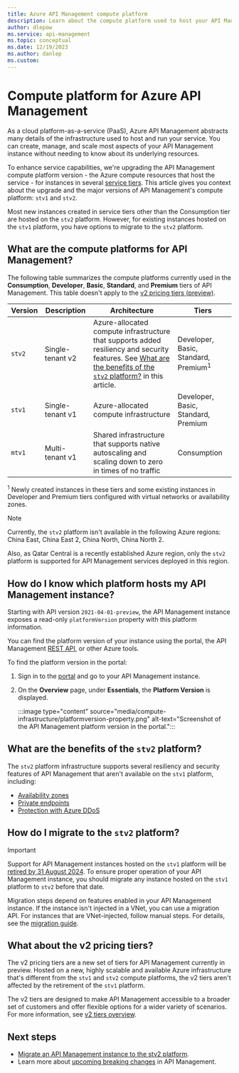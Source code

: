 ```yaml
---
title: Azure API Management compute platform
description: Learn about the compute platform used to host your API Management service instance. Instances in the dedicated service tiers of API Management are hosted on the stv1 or stv2 compute platform.
author: dlepow
ms.service: api-management
ms.topic: conceptual
ms.date: 12/19/2023
ms.author: danlep
ms.custom:
---
```


# Compute platform for Azure API Management

As a cloud platform-as-a-service (PaaS), Azure API Management abstracts many details of the infrastructure used to host and run your service. You can create, manage, and scale most aspects of your API Management instance without needing to know about its underlying resources.

To enhance service capabilities, we're upgrading the API Management compute platform version - the Azure compute resources that host the service - for instances in several [service tiers](api-management-features.md). This article gives you context about the upgrade and the major versions of API Management's compute platform: `stv1` and `stv2`.

Most new instances created in service tiers other than the Consumption tier are hosted on the `stv2` platform. However, for existing instances hosted on the `stv1` platform, you have options to migrate to the `stv2` platform.

## What are the compute platforms for API Management?

The following table summarizes the compute platforms currently used in the **Consumption**, **Developer**, **Basic**, **Standard**, and **Premium** tiers of API Management. This table doesn't apply to the [v2 pricing tiers (preview)](#what-about-the-v2-pricing-tiers).

| Version | Description | Architecture | Tiers |
| -------| ----------| ----------- | ---- |
| `stv2`| Single-tenant v2 | Azure-allocated compute infrastructure that supports added resiliency and security features. See [What are the benefits of the `stv2` platform?](#what-are-the-benefits-of-the-stv2-platform) in this article. | Developer, Basic, Standard, Premium<sup>1</sup> |
| `stv1` |  Single-tenant v1 | Azure-allocated compute infrastructure |  Developer, Basic, Standard, Premium |
| `mtv1` | Multi-tenant v1 |  Shared infrastructure that supports native autoscaling and scaling down to zero in times of no traffic |  Consumption |

<sup>1</sup> Newly created instances in these tiers and some existing instances in Developer and Premium tiers configured with virtual networks or availability zones.

> [!NOTE]
> Currently, the `stv2` platform isn't available in the following Azure regions: China East, China East 2, China North, China North 2.
> 
> Also, as Qatar Central is a recently established Azure region, only the `stv2` platform is supported for API Management services deployed in this region.

## How do I know which platform hosts my API Management instance?

Starting with API version `2021-04-01-preview`, the API Management instance exposes a read-only `platformVersion` property with this platform information. 

You can find the platform version of your instance using the portal, the API Management [REST API](/rest/api/apimanagement/current-ga/api-management-service/get), or other Azure tools.

To find the platform version in the portal:

1. Sign in to the [portal](https://portal.azure.com) and go to your API Management instance.
1. On the **Overview** page, under **Essentials**, the **Platform Version** is displayed.

    :::image type="content" source="media/compute-infrastructure/platformversion-property.png" alt-text="Screenshot of the API Management platform version in the portal.":::

## What are the benefits of the `stv2` platform?

The `stv2` platform infrastructure supports several resiliency and security features of API Management that aren't available on the `stv1` platform, including:

* [Availability zones](zone-redundancy.md)
* [Private endpoints](private-endpoint.md)
* [Protection with Azure DDoS](protect-with-ddos-protection.md)


## How do I migrate to the `stv2` platform? 

> [!IMPORTANT]
> Support for API Management instances hosted on the `stv1` platform will be [retired by 31 August 2024](breaking-changes/stv1-platform-retirement-august-2024.md). To ensure proper operation of your API Management instance, you should migrate any instance hosted on the `stv1` platform to `stv2` before that date.

Migration steps depend on features enabled in your API Management instance. If the instance isn't injected in a VNet, you can use a migration API. For instances that are VNet-injected, follow manual steps. For details, see the [migration guide](migrate-stv1-to-stv2.md).

## What about the v2 pricing tiers?

The v2 pricing tiers are a new set of tiers for API Management currently in preview. Hosted on a new, highly scalable and available Azure infrastructure that's different from the `stv1` and `stv2` compute platforms, the v2 tiers aren't affected by the retirement of the `stv1` platform.

The v2 tiers are designed to make API Management accessible to a broader set of customers and offer flexible options for a wider variety of scenarios. For more information, see [v2 tiers overview](v2-service-tiers-overview.md).

## Next steps

* [Migrate an API Management instance to the stv2 platform](migrate-stv1-to-stv2.md).
* Learn more about [upcoming breaking changes](breaking-changes/overview.md) in API Management.

